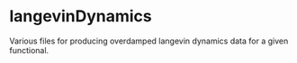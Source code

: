# langevinDynamics
Various files for producing overdamped langevin dynamics data for a given functional.
